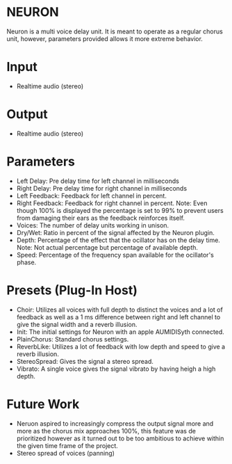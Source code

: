 # NEURON
Neuron is a multi voice delay unit. It is meant to operate as a regular chorus unit,
however, parameters provided allows it more extreme behavior.

# Input
- Realtime audio (stereo)

# Output
- Realtime audio (stereo)

# Parameters
- Left Delay: Pre delay time for left channel in milliseconds
- Right Delay: Pre delay time for right channel in milliseconds
- Left Feedback: Feedback for left channel in percent.
- Right Feedback: Feedback for right channel in percent.
    Note: Even though 100% is displayed the percentage is set to 99% to prevent
    users from damaging their ears as the feedback reinforces itself.
- Voices: The number of delay units working in unison.
- Dry/Wet: Ratio in percent of the signal affected by the Neuron plugin.
- Depth: Percentage of the effect that the ocillator has on the delay time.
    Note: Not actual percentage but percentage of available depth.
- Speed: Percentage of the frequency span available for the ocillator's phase.

# Presets (Plug-In Host)
- Choir: Utilizes all voices with full depth to distinct the voices and a lot of feedback as well as a 1 ms difference between right and left channel to give the signal width and a reverb illusion.
- Init: The initial settings for Neuron with an apple AUMIDISyth connected.
- PlainChorus: Standard chorus settings.
- ReverbLike: Utilizes a lot of feedback with low depth and speed to give a reverb illusion.
- StereoSpread: Gives the signal a stereo spread.
- Vibrato: A single voice gives the signal vibrato by having heigh a high depth.


# Future Work
- Neruon aspired to increasingly compress the output signal more and more as the
chorus mix approaches 100%, this feature was de prioritized however as it turned
out to be too ambitious to achieve within the given time frame of the project.
- Stereo spread of voices (panning)
